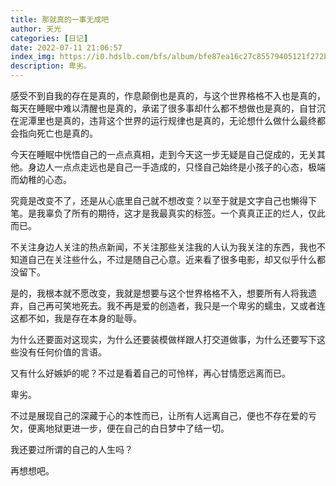 ```yaml
---
title: 那就真的一事无成吧
author: 天光
categories: [日记]
date: 2022-07-11 21:06:57
index_img: https://i0.hdslb.com/bfs/album/bfe87ea16c27c85579405121f272bb38198871bb.png@600w.webp
description: 卑劣。
---
```


感受不到自我的存在是真的，作息颠倒也是真的，与这个世界格格不入也是真的，每天在睡眠中难以清醒也是真的，承诺了很多事却什么都不想做也是真的，自甘沉在泥潭里也是真的，违背这个世界的运行规律也是真的，无论想什么做什么最终都会指向死亡也是真的。

今天在睡眠中恍悟自己的一点点真相，走到今天这一步无疑是自己促成的，无关其他。身边人一点点走远也是自己一手造成的，只怪自己始终是小孩子的心态，极端而幼稚的心态。

究竟是改变不了，还是从心底里自己就不想改变？以至于就是文字自己也懒得下笔。是我辜负了所有的期待，这才是我最真实的标签。一个真真正正的烂人，仅此而已。

不关注身边人关注的热点新闻，不关注那些关注我的人认为我关注的东西，我也不知道自己在关注些什么，不过是随自己心意。近来看了很多电影，却又似乎什么都没留下。

是的，我根本就不愿改变，我就是想要与这个世界格格不入，想要所有人将我遗弃，自己再可笑地死去。我不再是爱的创造者，我只是一个卑劣的蠕虫，又或者连这都不如，我是存在本身的耻辱。

为什么还要面对这现实，为什么还要装模做样跟人打交道做事，为什么还要写下这些没有任何价值的言语。

又有什么好嫉妒的呢？不过是看着自己的可怜样，再心甘情愿远离而已。

卑劣。

不过是展现自己的深藏于心的本性而已，让所有人远离自己，便也不存在爱的亏欠，便离地狱更进一步，便在自己的白日梦中了结一切。

我还要过所谓的自己的人生吗？

再想想吧。